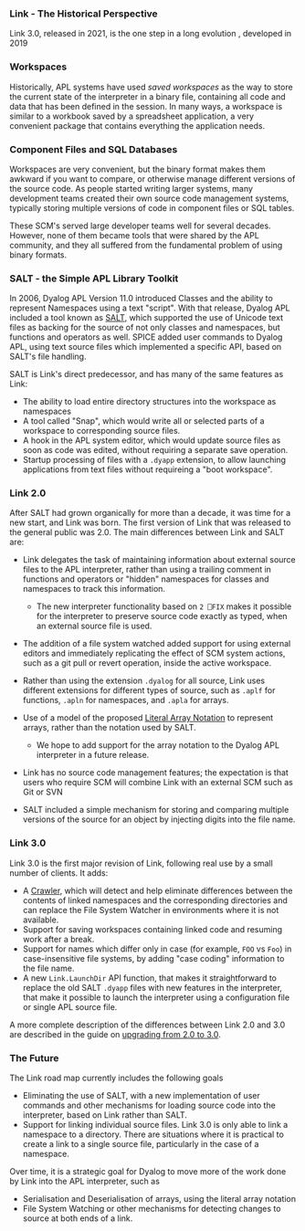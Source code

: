 ### Link - The Historical Perspective

Link 3.0, released in 2021, is the one step in a long evolution , developed in 2019

### Workspaces

Historically, APL systems have used *saved workspaces* as the way to store the current state of the interpreter in a binary file, containing all code and data that has been defined in the session. In many ways, a workspace is similar to a workbook saved by a spreadsheet application, a very convenient package that contains everything the application needs.

### Component Files and SQL Databases

Workspaces are very convenient, but the binary format makes them awkward if you want to compare, or otherwise manage different versions of the source code. As people started writing larger systems, many development teams created their own source code management systems, typically storing multiple versions of code in component files or SQL tables.

These SCM's served large developer teams well for several decades. However, none of them became tools that were shared by the APL community, and they all suffered from the fundamental problem of using binary formats.

### SALT - the Simple APL Library Toolkit

In 2006, Dyalog APL Version 11.0 introduced Classes and the ability to represent Namespaces using a text "script". With that release, Dyalog APL included a tool known as [SALT](https://docs.dyalog.com/18.1/SALT%20User%20Guide.pdf), which supported the use of Unicode text files as backing for the source of not only classes and namespaces, but functions and operators as well. SPICE added user commands to Dyalog APL, using text source files which implemented a specific API, based on SALT's file handling.

SALT is Link's direct predecessor, and has many of the same features as Link:

* The ability to load entire directory structures into the workspace as namespaces
* A tool called "Snap", which would write all or selected parts of a workspace to corresponding source files.
* A hook in the APL system editor, which would update source files as soon as code was edited, without requiring a separate save operation.
* Startup processing of files with a `.dyapp` extension, to allow launching applications from text files without requireing a "boot workspace".

### Link 2.0

After SALT had grown organically for more than a decade, it was time for a new start, and Link was born. The first version of Link that was released to the general public was 2.0. The main differences between Link and SALT are:

* Link delegates the task of maintaining information about external source files to the APL interpreter, rather than using a trailing comment in functions and operators or "hidden" namespaces for classes and namespaces to track this information.
  * The new interpreter functionality based on `2 ⎕FIX` makes it possible for the interpreter to preserve source code exactly as typed, when an external source file is used.
* The addition of  a file system watched added support for using external editors and immediately replicating the effect of SCM system actions, such as a git pull or revert operation, inside the active workspace.
* Rather than using the extension `.dyalog` for all source, Link uses different extensions for different types of source, such as `.aplf` for functions, `.apln` for namespaces, and `.apla` for arrays.
* Use of a model of the proposed [Literal Array Notation]() to represent arrays, rather than the notation used by SALT.
  * We hope to add support for the array notation to the Dyalog APL interpreter in a future release.

*  Link has no source code management features; the expectation is that users who require SCM will combine Link with an external SCM such as Git or SVN
  * SALT included a simple mechanism for storing and comparing multiple versions of the source for an object by injecting digits into the file name.

### Link 3.0

Link 3.0 is the first major revision of Link, following real use by a small number of clients. It adds:

* A [Crawler](Crawler.md), which will detect and help eliminate differences between the contents of linked namespaces and the corresponding directories and can replace the File System Watcher in environments where it is not available.
* Support for saving workspaces containing linked code and resuming work after a break.  
* Support for names which differ only in case (for example, `FOO` vs `Foo`) in case-insensitive file systems, by adding "case coding" information to the file name.
* A new `Link.LaunchDir` API function, that makes it straightforward to replace the old SALT `.dyapp` files with new features in the interpreter, that make it possible to launch the interpreter using a configuration file or single APL source file.

A more complete description of the differences between Link 2.0 and 3.0 are described in the guide on [upgrading from 2.0 to 3.0](Upgradeto30.md).

### The Future

The Link road map currently includes the following goals

* Eliminating the use of SALT, with a new implementation of user commands and other mechanisms for loading source code into the interpreter, based on Link rather than SALT.
* Support for linking individual source files. Link 3.0 is only able to link a namespace to a directory. There are situations where it is practical to create a link to a single source file, particularly in the case of a namespace.

Over time, it is a strategic goal for Dyalog to move more of the work done by Link into the APL interpreter, such as

* Serialisation and Deserialisation of arrays, using the literal array notation
* File System Watching or other mechanisms for detecting changes to source at both ends of a link.

